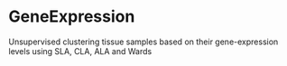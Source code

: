 # GeneExpression
Unsupervised clustering tissue samples based on their gene-expression levels using SLA, CLA, ALA and Wards
